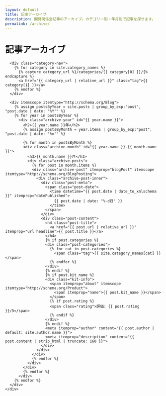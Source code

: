 ```yaml
---
layout: default
title: 記事アーカイブ
description: 開発関係全記事のアーカイブ。カテゴリー別・年月別で記事を探せます。
permalink: /archive/
---
```


<div class="archive-content">
  <div class="column-inner">
    <div class="column-inner-2">
      <h1>記事アーカイブ</h1>

      <div class="category-nav">
        {% for category in site.category_names %}
          {% capture category_url %}/categories/{{ category[0] }}/{% endcapture %}
          <a href="{{ category_url | relative_url }}" class="tag">{{ category[1] }}</a>
        {% endfor %}
      </div>

      <div itemscope itemtype="http://schema.org/Blog">
        {% assign postsByYear = site.posts | group_by_exp:"post", "post.date | date: '%Y'" %}
        {% for year in postsByYear %}
          <div class="archive-year" id="{{ year.name }}">
            <h2>{{ year.name }}年</h2>
            {% assign postsByMonth = year.items | group_by_exp:"post", "post.date | date: '%m'" %}
            
            {% for month in postsByMonth %}
            <div class="archive-month" id="{{ year.name }}-{{ month.name }}">
              <h3>{{ month.name }}月</h3>
              <div class="archive-posts">
                {% for post in month.items %}
                <div class="archive-post" itemprop="blogPost" itemscope itemtype="http://schema.org/BlogPosting">
                  <div class="archive-post-inner">
                    <div class="post-meta">
                      <span class="post-date">
                        <time datetime="{{ post.date | date_to_xmlschema }}" itemprop="datePublished">
                          {{ post.date | date: "%-d日" }}
                        </time>
                      </span>
                    </div>
                    <div class="post-content">
                      <h4 class="post-title">
                        <a href="{{ post.url | relative_url }}" itemprop="url headline">{{ post.title }}</a>
                      </h4>
                      {% if post.categories %}
                      <div class="post-categories">
                        {% for cat in post.categories %}
                          <span class="tag">{{ site.category_names[cat] }}</span>
                        {% endfor %}
                      </div>
                      {% endif %}
                      {% if post.kit_name %}
                      <div class="kit-info">
                        <span itemprop="about" itemscope itemtype="http://schema.org/Product">
                          <span itemprop="name">{{ post.kit_name }}</span>
                        </span>
                        {% if post.rating %}
                        <span class="rating">評価: {{ post.rating }}/5</span>
                        {% endif %}
                      </div>
                      {% endif %}
                      <meta itemprop="author" content="{{ post.author | default: site.author.name }}">
                      <meta itemprop="description" content="{{ post.content | strip_html | truncate: 160 }}">
                    </div>
                  </div>
                </div>
                {% endfor %}
              </div>
            </div>
            {% endfor %}
          </div>
        {% endfor %}
      </div>
    </div>
  </div>
</div>
